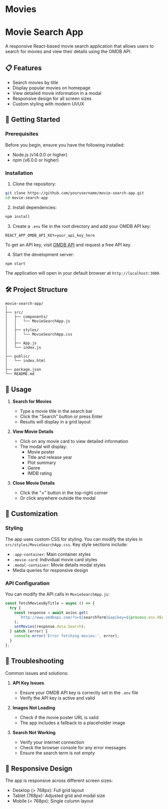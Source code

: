 # Movies

# Movie Search App

A responsive React-based movie search application that allows users to search for movies and view their details using the OMDB API.

## 📋 Features

- Search movies by title
- Display popular movies on homepage
- View detailed movie information in a modal
- Responsive design for all screen sizes
- Custom styling with modern UI/UX

## 🚀 Getting Started

### Prerequisites

Before you begin, ensure you have the following installed:
- Node.js (v14.0.0 or higher)
- npm (v6.0.0 or higher)

### Installation

1. Clone the repository:
```bash
git clone https://github.com/yourusername/movie-search-app.git
cd movie-search-app
```

2. Install dependencies:
```bash
npm install
```

3. Create a `.env` file in the root directory and add your OMDB API key:
```env
REACT_APP_OMDB_API_KEY=your_api_key_here
```

To get an API key, visit [OMDB API](http://www.omdbapi.com/) and request a free API key.

4. Start the development server:
```bash
npm start
```

The application will open in your default browser at `http://localhost:3000`.

## 🛠️ Project Structure

```
movie-search-app/
│
├── src/
│   ├── components/
│   │   └── MovieSearchApp.js
│   │
│   ├── styles/
│   │   └── MovieSearchApp.css
│   │
│   ├── App.js
│   └── index.js
│
├── public/
│   └── index.html
│
├── package.json
└── README.md
```

## 🎯 Usage

1. **Search for Movies**
   - Type a movie title in the search bar
   - Click the "Search" button or press Enter
   - Results will display in a grid layout

2. **View Movie Details**
   - Click on any movie card to view detailed information
   - The modal will display:
     - Movie poster
     - Title and release year
     - Plot summary
     - Genre
     - IMDB rating

3. **Close Movie Details**
   - Click the "×" button in the top-right corner
   - Or click anywhere outside the modal

## 🎨 Customization

### Styling

The app uses custom CSS for styling. You can modify the styles in `src/styles/MovieSearchApp.css`. Key style sections include:

- `.app-container`: Main container styles
- `.movie-card`: Individual movie card styles
- `.modal-container`: Movie details modal styles
- Media queries for responsive design

### API Configuration

You can modify the API calls in `MovieSearchApp.js`:

```javascript
const fetchMoviesByTitle = async () => {
  try {
    const response = await axios.get(
      `http://www.omdbapi.com/?s=${searchTerm}&apikey=${process.env.REACT_APP_OMDB_API_KEY}`
    );
    setMovies(response.data.Search);
  } catch (error) {
    console.error('Error fetching movies:', error);
  }
};
```

## 🔧 Troubleshooting

Common issues and solutions:

1. **API Key Issues**
   - Ensure your OMDB API key is correctly set in the `.env` file
   - Verify the API key is active and valid

2. **Images Not Loading**
   - Check if the movie poster URL is valid
   - The app includes a fallback to a placeholder image

3. **Search Not Working**
   - Verify your internet connection
   - Check the browser console for any error messages
   - Ensure the search term is not empty

## 📱 Responsive Design

The app is responsive across different screen sizes:

- Desktop (> 768px): Full grid layout
- Tablet (768px): Adjusted grid and modal size
- Mobile (< 768px): Single column layout
